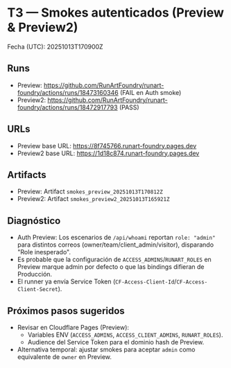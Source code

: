 # T3 — Smokes autenticados (Preview & Preview2)

Fecha (UTC): 20251013T170900Z

## Runs
- Preview: https://github.com/RunArtFoundry/runart-foundry/actions/runs/18473160346 (FAIL en Auth smoke)
- Preview2: https://github.com/RunArtFoundry/runart-foundry/actions/runs/18472917793 (PASS)

## URLs
- Preview base URL: https://8f745766.runart-foundry.pages.dev
- Preview2 base URL: https://1d18c874.runart-foundry.pages.dev

## Artifacts
- Preview: Artifact `smokes_preview_20251013T170812Z`
- Preview2: Artifact `smokes_preview2_20251013T165921Z`

## Diagnóstico
- Auth Preview: Los escenarios de `/api/whoami` reportan `role: "admin"` para distintos correos (owner/team/client_admin/visitor), disparando "Role inesperado".
- Es probable que la configuración de `ACCESS_ADMINS`/`RUNART_ROLES` en Preview marque admin por defecto o que las bindings difieran de Producción.
- El runner ya envía Service Token (`CF-Access-Client-Id`/`CF-Access-Client-Secret`).

## Próximos pasos sugeridos
- Revisar en Cloudflare Pages (Preview):
  - Variables ENV (`ACCESS_ADMINS`, `ACCESS_CLIENT_ADMINS`, `RUNART_ROLES`).
  - Audience del Service Token para el dominio hash de Preview.
- Alternativa temporal: ajustar smokes para aceptar `admin` como equivalente de `owner` en Preview.
